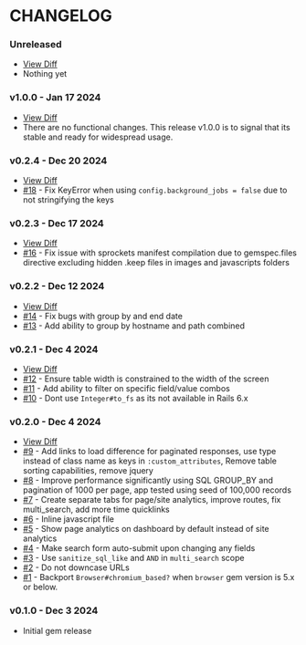 # CHANGELOG

### Unreleased
- [View Diff](https://github.com/westonganger/rails_local_analytics/compare/v1.0.0...master)
- Nothing yet

### v1.0.0 - Jan 17 2024
- [View Diff](https://github.com/westonganger/rails_local_analytics/compare/v0.2.4...v1.0.0)
- There are no functional changes. This release v1.0.0 is to signal that its stable and ready for widespread usage.

### v0.2.4 - Dec 20 2024
- [View Diff](https://github.com/westonganger/rails_local_analytics/compare/v0.2.3...v0.2.4)
- [#18](https://github.com/westonganger/rails_local_analytics/pull/18) - Fix KeyError when using `config.background_jobs = false` due to not stringifying the keys

### v0.2.3 - Dec 17 2024
- [View Diff](https://github.com/westonganger/rails_local_analytics/compare/v0.2.2...v0.2.3)
- [#16](https://github.com/westonganger/rails_local_analytics/pull/16) - Fix issue with sprockets manifest compilation due to gemspec.files directive excluding hidden .keep files in images and javascripts folders

### v0.2.2 - Dec 12 2024
- [View Diff](https://github.com/westonganger/rails_local_analytics/compare/v0.2.1...v0.2.2)
- [#14](https://github.com/westonganger/rails_local_analytics/pull/14) - Fix bugs with group by and end date
- [#13](https://github.com/westonganger/rails_local_analytics/pull/13) - Add ability to group by hostname and path combined

### v0.2.1 - Dec 4 2024
- [View Diff](https://github.com/westonganger/rails_local_analytics/compare/v0.2.0...v0.2.1)
- [#12](https://github.com/westonganger/rails_local_analytics/pull/12) - Ensure table width is constrained to the width of the screen
- [#11](https://github.com/westonganger/rails_local_analytics/pull/11) - Add ability to filter on specific field/value combos
- [#10](https://github.com/westonganger/rails_local_analytics/pull/10) - Dont use `Integer#to_fs` as its not available in Rails 6.x

### v0.2.0 - Dec 4 2024
- [View Diff](https://github.com/westonganger/rails_local_analytics/compare/v0.1.0...v0.2.0)
- [#9](https://github.com/westonganger/rails_local_analytics/pull/9) - Add links to load difference for paginated responses, use type instead of class name as keys in `:custom_attributes`, Remove table sorting capabilities, remove jquery
- [#8](https://github.com/westonganger/rails_local_analytics/pull/8) - Improve performance significantly using SQL GROUP_BY and pagination of 1000 per page, app tested using seed of 100,000 records
- [#7](https://github.com/westonganger/rails_local_analytics/pull/7) - Create separate tabs for page/site analytics, improve routes, fix multi_search, add more time quicklinks
- [#6](https://github.com/westonganger/rails_local_analytics/pull/6) - Inline javascript file
- [#5](https://github.com/westonganger/rails_local_analytics/pull/5) - Show page analytics on dashboard by default instead of site analytics
- [#4](https://github.com/westonganger/rails_local_analytics/pull/4) - Make search form auto-submit upon changing any fields
- [#3](https://github.com/westonganger/rails_local_analytics/pull/3) - Use `sanitize_sql_like` and `AND` in `multi_search` scope
- [#2](https://github.com/westonganger/rails_local_analytics/pull/2) - Do not downcase URLs
- [#1](https://github.com/westonganger/rails_local_analytics/pull/1) - Backport `Browser#chromium_based?` when `browser` gem version is 5.x or below.

### v0.1.0 - Dec 3 2024
- Initial gem release
